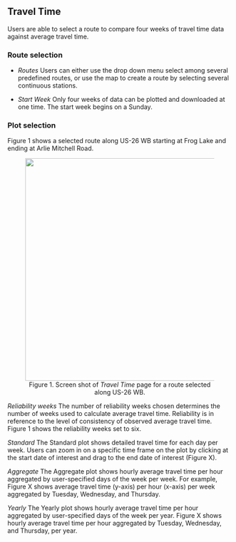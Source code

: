 ## Travel Time
Users are able to select a route to compare four weeks of travel time data against average travel time.

### Route selection
* _Routes_ Users can either use the drop down menu select among several predefined routes, or use the map to create a route by selecting several continuous stations.

* _Start Week_ Only four weeks of data can be plotted and downloaded at one time. The start week begins on a Sunday.

### Plot selection
Figure 1 shows a selected route along US-26 WB starting at Frog Lake and ending at Arlie Mitchell Road.

<figure align = "center">
<img src="portal-documentation/images/transit-time-images/travel-time-img1.png" width="500">
<figcaption>Figure 1. Screen shot of <i>Travel Time</i> page for a route selected along US-26 WB.</figcaption>
</figure>

_Reliability weeks_
The number of reliability weeks chosen determines the number of weeks used to calculate average travel time. Reliability is in reference to the level of consistency of observed average travel time. Figure 1 shows the reliability weeks set to six.

_Standard_
The Standard plot shows detailed travel time for each day per week. Users can zoom in on a specific time frame on the plot by clicking at the start date of interest and drag to the end date of interest (Figure X).

_Aggregate_
The Aggregate plot shows hourly average travel time per hour aggregated by user-specified days of the week per week. For example, Figure X shows average travel time (y-axis) per hour (x-axis) per week aggregated by Tuesday, Wednesday, and Thursday.

_Yearly_
The Yearly plot shows hourly average travel time per hour aggregated by user-specified days of the week per year. Figure X shows hourly average travel time per hour aggregated by Tuesday, Wednesday, and Thursday, per year.
